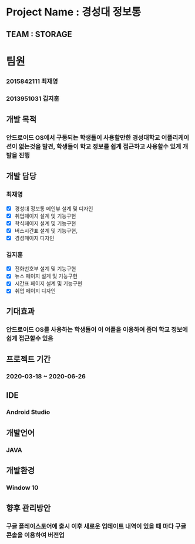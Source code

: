 Project Name : 경성대 정보통
=========================================
TEAM : STORAGE
----------------------------------------
# 팀원 
### 2015842111 최재영
### 2013951031 김지훈 

## 개발 목적 
### 안드로이드 OS에서 구동되는 학생들이 사용할만한 경성대학교 어플리케이션이 없는것을 발견, 학생들이 학교 정보를 쉽게 접근하고 사용할수 있게 개발을 진행

## 개발 담당
### 최재영 
- [x] 경성대 정보통 메인뷰 설계 및 디자인 
- [x] 취업페이지 설계 및 기능구현
- [x] 학식페이지 설계 및 기능구현 
- [x] 버스시간표 설계 및 기능구현,
- [x] 경성페이지 디자인

### 김지훈
- [x] 전화번호부 설계 및 기능구현 
- [x] 뉴스 페이지 설계 및 기능구현
- [x] 시간표 페이지 설계 및 기능구현
- [x] 취업 페이지 디자인 

## 기대효과
### 안드로이드 OS를 사용하는 학생들이 이 어플을 이용하여 좀더 학교 정보에 쉽게 접근할수 있음

## 프로젝트 기간 
### 2020-03-18 ~ 2020-06-26

## IDE
### Android Studio 

## 개발언어
### JAVA

## 개발환경
### Window 10 

## 향후 관리방안
### 구글 플레이스토어에 출시 이후 새로운 업데이트 내역이 있을 때 마다 구글 콘솔을 이용하여 버전업 
